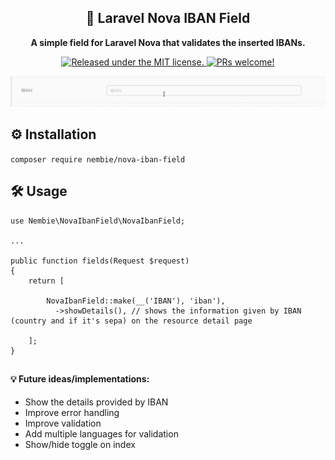 <h2 align="center">
    🏦 Laravel Nova IBAN Field
</h2>

<p align="center">
  <strong>A simple field for Laravel Nova that validates the inserted IBANs.</strong>
</p>

<p align="center">
  <a href="https://github.com/Nembie/nova-iban-field/blob/master/LICENSE">
    <img src="https://img.shields.io/badge/license-MIT-blue.svg" alt="Released under the MIT license." />
  </a>
  <a href="https://github.com/Nembie/nova-iban-field/pulls">
    <img src="https://img.shields.io/badge/PRs-welcome-brightgreen.svg" alt="PRs welcome!" />
  </a>
</p>

<img src="https://github.com/Nembie/nova-iban-field/blob/master/nova-iban-field.gif" alt="Test case" />

## ⚙️ Installation

```composer require nembie/nova-iban-field```

## 🛠️ Usage

```
use Nembie\NovaIbanField\NovaIbanField;

...

public function fields(Request $request)
{
    return [
    
        NovaIbanField::make(__('IBAN'), 'iban'),
          ->showDetails(), // shows the information given by IBAN (country and if it's sepa) on the resource detail page
        
    ];
}
```


## <h4>💡 Future ideas/implementations:</h4>
* Show the details provided by IBAN
* Improve error handling
* Improve validation
* Add multiple languages ​​for validation
* Show/hide toggle on index